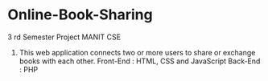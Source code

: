 # Online-Book-Sharing
3 rd Semester Project MANIT CSE 

1) This web application connects two or more users to share or exchange books with each other.
Front-End : HTML, CSS and JavaScript
Back-End : PHP
